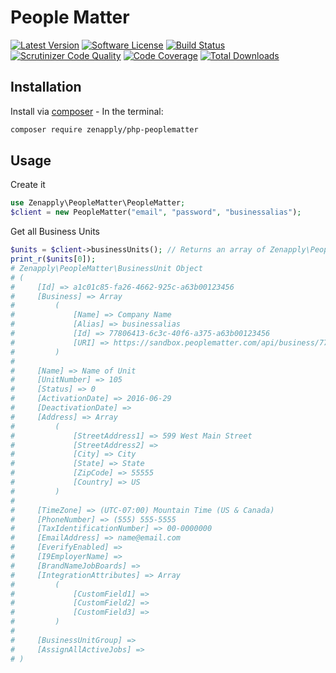 # People Matter
[![Latest Version](https://img.shields.io/github/release/zenapply/php-peoplematter.svg?style=flat-square)](https://github.com/zenapply/php-peoplematter/releases)
[![Software License](https://img.shields.io/badge/license-MIT-brightgreen.svg?style=flat-square)](LICENSE.md)
[![Build Status](https://travis-ci.org/zenapply/php-peoplematter.svg?branch=master)](https://travis-ci.org/zenapply/php-peoplematter)
[![Scrutinizer Code Quality](https://scrutinizer-ci.com/g/zenapply/php-peoplematter/badges/quality-score.png?b=master)](https://scrutinizer-ci.com/g/zenapply/php-peoplematter/?branch=master)
[![Code Coverage](https://scrutinizer-ci.com/g/zenapply/php-peoplematter/badges/coverage.png?b=master)](https://scrutinizer-ci.com/g/zenapply/php-peoplematter/?branch=master)
[![Total Downloads](https://img.shields.io/packagist/dt/zenapply/php-peoplematter.svg?style=flat-square)](https://packagist.org/packages/zenapply/php-peoplematter) 

## Installation

Install via [composer](https://getcomposer.org/) - In the terminal:
```bash
composer require zenapply/php-peoplematter
```

## Usage

Create it
```php
use Zenapply\PeopleMatter\PeopleMatter;
$client = new PeopleMatter("email", "password", "businessalias");
```

Get all Business Units
```php
$units = $client->businessUnits(); // Returns an array of Zenapply\PeopleMatter\BusinessUnit Objects
print_r($units[0]);
# Zenapply\PeopleMatter\BusinessUnit Object
# (
#     [Id] => a1c01c85-fa26-4662-925c-a63b00123456
#     [Business] => Array
#         (
#             [Name] => Company Name
#             [Alias] => businessalias
#             [Id] => 77806413-6c3c-40f6-a375-a63b00123456
#             [URI] => https://sandbox.peoplematter.com/api/business/77806413-6c3c-40f6-a375-a63b0123456
#         )
# 
#     [Name] => Name of Unit
#     [UnitNumber] => 105
#     [Status] => 0
#     [ActivationDate] => 2016-06-29
#     [DeactivationDate] =>
#     [Address] => Array
#         (
#             [StreetAddress1] => 599 West Main Street
#             [StreetAddress2] =>
#             [City] => City
#             [State] => State
#             [ZipCode] => 55555
#             [Country] => US
#         )
# 
#     [TimeZone] => (UTC-07:00) Mountain Time (US & Canada)
#     [PhoneNumber] => (555) 555-5555
#     [TaxIdentificationNumber] => 00-0000000
#     [EmailAddress] => name@email.com
#     [EverifyEnabled] =>
#     [I9EmployerName] =>
#     [BrandNameJobBoards] =>
#     [IntegrationAttributes] => Array
#         (
#             [CustomField1] =>
#             [CustomField2] =>
#             [CustomField3] =>
#         )
# 
#     [BusinessUnitGroup] =>
#     [AssignAllActiveJobs] =>
# )

```
